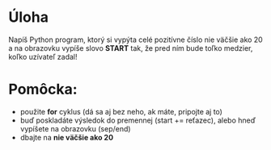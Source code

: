 # Úloha
Napíš Python program, ktorý si vypýta celé pozitívne číslo nie väčšie ako 20 a na obrazovku vypíše slovo **START** tak, že pred ním bude toľko medzier, koľko uzívateľ zadal!
# Pomôcka: 
- použite **for** cyklus (dá sa aj bez neho, ak máte, pripojte aj to)
- buď poskladáte výsledok do premennej (start += reťazec), alebo hneď vypíšete na obrazovku (sep/end)
- dbajte na **nie väčšie ako 20**